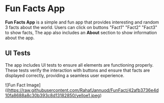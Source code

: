 # Fun Facts App

**Fun Facts App** is a simple and fun app that provides interesting
and random 3 facts about the world. 
Users can click on buttons "Fact1" "Fact2" "Fact3" to show facts,
The app also includes an **About** section to show information about the app.

## UI Tests
The app includes UI tests to ensure all elements are functioning properly.
These tests verify the interaction with buttons and ensure that facts are displayed correctly,
providing a seamless user experience.

![Fun Fact Image]((https://raw.githubusercontent.com/RahafJannuod/FunFact/42afb3736e4d10fa8688a8c30b393c8d13182850/yelloe1.jpeg)

